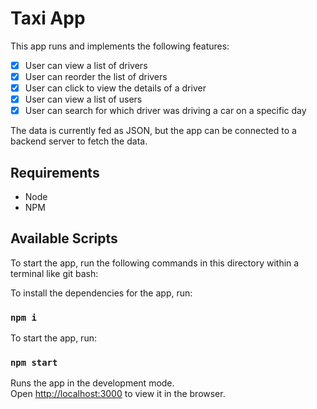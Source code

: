 # Taxi App

This app runs and implements the following features:

- [x] User can view a list of drivers
- [x] User can reorder the list of drivers
- [x] User can click to view the details of a driver
- [x] User can view a list of users
- [x] User can search for which driver was driving a car on a specific day

The data is currently fed as JSON, but the app can be connected to a backend server to fetch the data.

## Requirements

- Node
- NPM

## Available Scripts

To start the app, run the following commands in this directory within a terminal like git bash:

To install the dependencies for the app, run:

### `npm i`

To start the app, run:

### `npm start`

Runs the app in the development mode.\
Open [http://localhost:3000](http://localhost:3000) to view it in the browser.
